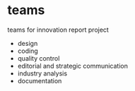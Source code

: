 # teams
teams for innovation report project

* design
* coding
* quality control
* editorial and strategic communication
* industry analysis
* documentation 


